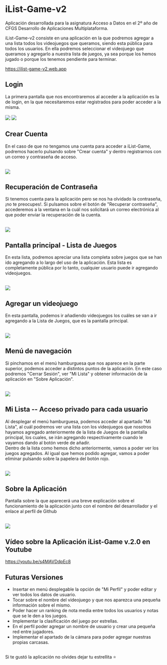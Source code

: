 # iList-Game-v2

Aplicación desarrollada para la asignatura Acceso a Datos en el 2º año de CFGS Desarrollo de Aplicaciones Multiplataforma. <br>

iList-Game-v2 consiste en una aplicación en la que podremos agregar a una lista todos los videojuegos que queramos, siendo esta pública para todos los usuarios.
En ella podremos seleccionar el videojuego que queramos y agregarlo a nuestra lista de juegos, ya sea porque los hemos jugado o porque los tenemos pendiente para terminar. <br>

https://ilist-game-v2.web.app

## Login
La primera pantalla que nos encontraremos al acceder a la aplicación es la de login, en la que necesitaremos estar registrados para poder acceder a la misma. <br> <br>
![](1.png)
![](gifemail.gif)

## Crear Cuenta
En el caso de que no tengamos una cuenta para acceder a iList-Game, podremos hacerlo pulsando sobre "Crear cuenta" y dentro registrarnos con un correo y contraseña de acceso. <br> <br>

![](2.png)

## Recuperación de Contraseña
Si tenemos cuenta para la aplicación pero se nos ha olvidado la contraseña, ¡no te preocupes!. Si pulsamos sobre el botón de "Recuperar contraseña", accederemos a la ventana en la cuál nos solicitará un correo electrónica al que poder enviar la recuperación de la cuenta. <br> <br>

![](3.png)

## Pantalla principal - Lista de Juegos
En esta lista, podremos apreciar una lista completa sobre juegos que se han ido agregando a lo largo del uso de la aplicación. Esta lista es completamente pública por lo tanto, cualquier usuario puede ir agregando videojuegos. <br> <br>

![](5.png)

## Agregar un videojuego
En esta pantalla, podemos ir añadiendo videojuegos los cuáles se van a ir agregando a la Lista de Juegos, que es la pantalla principal. <br> <br>

![](6.png)

## Menú de navegación
Si pinchamos en el menú hamburguesa que nos aparece en la parte superior, podemos acceder a distintos puntos de la aplicación. En este caso podremos "Cerrar Sesión", ver "Mi Lista" y obtener información de la aplicación en "Sobre Aplicación". <br> <br>

![](7.png)

## Mi Lista -- Acceso privado para cada usuario
Al desplegar el menú hamburguesa, podemos acceder al apartado "Mi Lista", al cuál podremos ver una lista con los videojuegos que nosotros hayamos agregado anteriormente de la lista de Juegos de la pantalla principal, los cuales, se irán agregando respectivamente cuando le vayamos dando al botón verde de añadir. <br>
Dentro de la lista como hemos dicho anteriormente, vamos a poder ver los juegos agregados. Al igual que hemos podido agregar, vamos a poder eliminar pulsando sobre la papelera del botón rojo. <br> <br>

![](8.png)

## Sobre la Aplicación
Pantalla sobre la que aparecerá una breve explicación sobre el funcionamiento de la aplicación junto con el nombre del desarrollador y el enlace al perfil de Github <br> <br>

![](9.png)

## Vídeo sobre la Aplicación iList-Game v.2.0 en Youtube

https://youtu.be/s4MAVDdpEc8

## Futuras Versiones
- Insertar en menú desplegable la opción de "Mi Perfil" y poder editar y ver todos los datos de usuario.
- Tocar sobre el nombre del videojuego y que nos aparezca una pequeña información sobre el mismo.
- Poder hacer un ranking de nota media entre todos los usuarios y notas que se le den a los juegos.
- Implementar la clasificación del juego por estrellas.
- En el perfil poder agregar un nombre de usuario y crear una pequeña red entre jugadores.
- Implementar el apartado de la cámara para poder agregar nuestras propias carcasas.

##
Si te gustó la aplicación no olvides dejar tu estrellita ⭐



